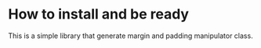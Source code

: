 # How to install and be ready

This is a simple library that generate margin and padding manipulator class.